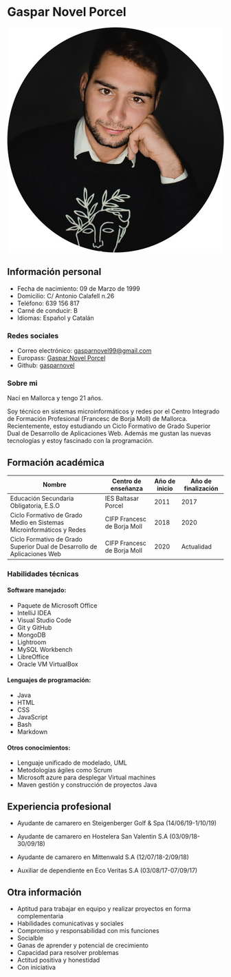 # **Gaspar Novel Porcel**

   <img src="Img/CV_Imagen.jpeg">

## **Información personal**

+ Fecha de nacimiento: 09 de Marzo de 1999
+ Domicilio: C/ Antonio Calafell n.26
+ Teléfono: 639 156 817
+ Carné de conducir: B
+ Idiomas: Español y Catalán
  
### **Redes sociales**

+ Correo electrónico: [gasparnovel99@gmail.com](mailto:gasparnovel99@gmail.com)
+ Europass: [Gaspar Novel Porcel](https://europa.eu/!Hm68rj)
+ Github: [gasparnovel](https://github.com/gasparnovel)

### **Sobre mi**
Nací en Mallorca y tengo 21 años.

Soy técnico en sistemas microinformáticos y redes por el Centro Integrado de Formación Profesional (Francesc de Borja Moll) de Mallorca. Recientemente, estoy estudiando un Ciclo Formativo de Grado Superior Dual de Desarrollo de Aplicaciones Web. Además me gustan las nuevas tecnologías y estoy fascinado con la programación.

## **Formación académica**
  | Nombre                                                              | Centro de enseñanza                    | Año de inicio | Año de finalización |
|---------------------------------------------------------------------|-----------------------------------------|---------------|------------|
| Educación Secundaria Obligatoria, E.S.O | IES Baltasar Porcel           | 2011          | 2017       |
| Ciclo Formativo de Grado Medio en Sistemas Microinformáticos y Redes                                            | CIFP Francesc de Borja Moll | 2018          | 2020       |
| Ciclo Formativo de Grado Superior Dual de Desarrollo de Aplicaciones Web        | CIFP Francesc de Borja Moll      | 2020          | Actualidad     |



  ### **Habilidades técnicas**

#### Software manejado:
  + Paquete de Microsoft Office
  + IntelliJ IDEA
  + Visual Studio Code
  + Git y GitHub
  + MongoDB
  + Lightroom
  + MySQL Workbench
  + LibreOffice
  + Oracle VM VirtualBox

#### Lenguajes de programación:
  + Java
  + HTML
  + CSS
  + JavaScript
  + Bash
  + Markdown
  
#### Otros conocimientos:
  + Lenguaje unificado de modelado, UML
  + Metodologías ágiles como Scrum
  + Microsoft azure para desplegar Virtual machines
  + Maven gestión y construcción de proyectos Java

## **Experiencia profesional**

+ Ayudante de camarero en Steigenberger Golf & Spa (14/06/19-1/10/19)

+ Ayudante de camarero en Hostelera San Valentin S.A (03/09/18-30/09/18)

+ Ayudante de camarero en Mittenwald S.A (12/07/18-2/09/18)

+ Auxiliar de dependiente en Eco Veritas S.A (03/08/17-07/09/17)


## **Otra información**

 - Aptitud para trabajar en equipo y realizar proyectos en forma complementaria
 - Habilidades comunicativas y sociales
 - Compromiso y responsabilidad con mis funciones
 - Socialble
 - Ganas de aprender y potencial de crecimiento
 - Capacidad para resolver problemas	
 - Actitud positiva y honestidad
 - Con iniciativa